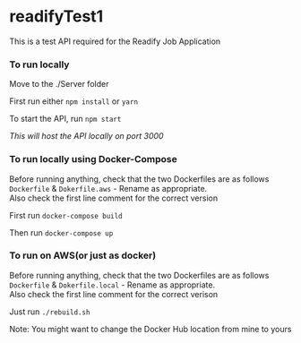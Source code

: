# readifyTest1
This is a test API required for the Readify Job Application

### To run locally
Move to the ./Server folder

First run either `npm install` or `yarn`

To start the API, run `npm start`

*This will host the API locally on port 3000*

### To run locally using Docker-Compose
Before running anything, check that the two Dockerfiles are as follows \
`Dockerfile` & `Dokerfile.aws` - Rename as appropriate. \
Also check the first line comment for the correct version

First run `docker-compose build`

Then run `docker-compose up`

### To run on AWS(or just as docker)
Before running anything, check that the two Dockerfiles are as follows \
`Dockerfile` & `Dokerfile.local` - Rename as appropriate. \
Also check the first line comment for the correct verison

Just run `./rebuild.sh`

Note:  You might want to change the Docker Hub location from mine to yours